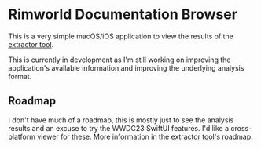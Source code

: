 # Rimworld Documentation Browser

This is a very simple macOS/iOS application to view the results of the [extractor tool][].

This is currently in development as I'm still working on improving the application's available information and improving the underlying analysis format.

## Roadmap

I don't have much of a roadmap, this is mostly just to see the analysis results and an excuse to try the WWDC23 SwiftUI features. I'd like a cross-platform viewer for these. More information in the [extractor tool][]'s roadmap.

[extractor tool]: https://github.com/Lancelotbronner/RimworldExtractor
